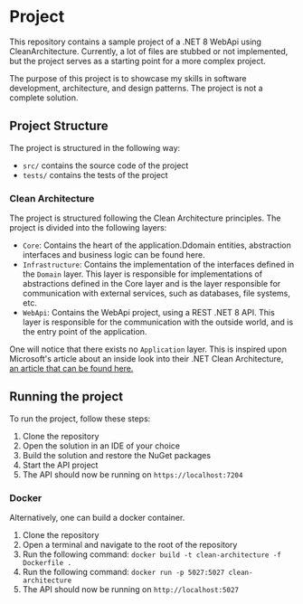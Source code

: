 # Project
This repository contains a sample project of a .NET 8 WebApi using CleanArchitecture. Currently, a lot of files are stubbed or not implemented, but the project serves as a starting point for a more complex project.

The purpose of this project is to showcase my skills in software development, architecture, and design patterns. The project is not a complete solution.

## Project Structure
The project is structured in the following way:
- `src/` contains the source code of the project
- `tests/` contains the tests of the project

### Clean Architecture
The project is structured following the Clean Architecture principles. The project is divided into the following layers:
- `Core`: Contains the heart of the application.Ddomain entities, abstraction interfaces and business logic can be found here.
- `Infrastructure`: Contains the implementation of the interfaces defined in the `Domain` layer. This layer is responsible for implementations of abstractions defined in the Core layer and is the layer responsible for communication with external services, such as databases, file systems, etc.
- `WebApi`: Contains the WebApi project, using a REST .NET 8 API. This layer is responsible for the communication with the outside world, and is the entry point of the application.

One will notice that there exists no `Application` layer. This is inspired upon Microsoft's article about an inside look into their .NET Clean Architecture, [an article that can be found here.](https://devblogs.microsoft.com/ise/next-level-clean-architecture-boilerplate/)

## Running the project
To run the project, follow these steps:

1. Clone the repository
2. Open the solution in an IDE of your choice
3. Build the solution and restore the NuGet packages
4. Start the API project
5. The API should now be running on `https://localhost:7204`

### Docker

Alternatively, one can build a docker container.

1. Clone the repository
2. Open a terminal and navigate to the root of the repository
3. Run the following command: `docker build -t clean-architecture -f Dockerfile .`
4. Run the following command: `docker run -p 5027:5027 clean-architecture`
5. The API should now be running on `http://localhost:5027`